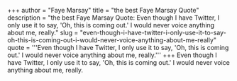+++
author = "Faye Marsay"
title = "the best Faye Marsay Quote"
description = "the best Faye Marsay Quote: Even though I have Twitter, I only use it to say, 'Oh, this is coming out.' I would never voice anything about me, really."
slug = "even-though-i-have-twitter-i-only-use-it-to-say-oh-this-is-coming-out-i-would-never-voice-anything-about-me-really"
quote = '''Even though I have Twitter, I only use it to say, 'Oh, this is coming out.' I would never voice anything about me, really.'''
+++
Even though I have Twitter, I only use it to say, 'Oh, this is coming out.' I would never voice anything about me, really.

